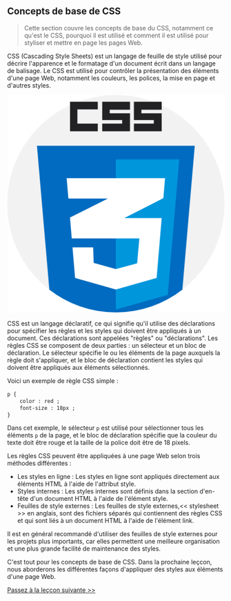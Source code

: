 ## Concepts de base de CSS

> Cette section couvre les concepts de base du CSS, notamment ce qu'est le CSS, pourquoi il est utilisé et comment il est utilisé pour styliser et mettre en page les pages Web.

CSS (Cascading Style Sheets) est un langage de feuille de style utilisé pour décrire l'apparence et le formatage d'un document écrit dans un langage de balisage. Le CSS est utilisé pour contrôler la présentation des éléments d'une page Web, notamment les couleurs, les polices, la mise en page et d'autres styles.

![HTML CSS stylesheet syntax class](css.png)

CSS est un langage déclaratif, ce qui signifie qu'il utilise des déclarations pour spécifier les règles et les styles qui doivent être appliqués à un document. Ces déclarations sont appelées "règles" ou "déclarations". Les règles CSS se composent de deux parties : un sélecteur et un bloc de déclaration. Le sélecteur spécifie le ou les éléments de la page auxquels la règle doit s'appliquer, et le bloc de déclaration contient les styles qui doivent être appliqués aux éléments sélectionnés.

Voici un exemple de règle CSS simple :

```
p {
    color : red ;
    font-size : 18px ;
}   
```

Dans cet exemple, le sélecteur `p` est utilisé pour sélectionner tous les éléments `p` de la page, et le bloc de déclaration spécifie que la couleur du texte doit être rouge et la taille de la police doit être de 18 pixels.

Les règles CSS peuvent être appliquées à une page Web selon trois méthodes différentes :
        
- Les styles en ligne : Les styles en ligne sont appliqués directement aux éléments HTML à l'aide de l'attribut style.
- Styles internes : Les styles internes sont définis dans la section d'en-tête d'un document HTML à l'aide de l'élément style.
- Feuilles de style externes : Les feuilles de style externes,<< stylesheet >> en anglais, sont des fichiers séparés qui contiennent des règles CSS et qui sont liés à un document HTML à l'aide de l'élément link.

Il est en général recommandé d'utiliser des feuilles de style externes pour les projets plus importants, car elles permettent une meilleure organisation et une plus grande facilité de maintenance des styles.

C'est tout pour les concepts de base de CSS. Dans la prochaine leçcon, nous aborderons les différentes façons d'appliquer des styles aux éléments d'une page Web.

[Passez à la leçcon suivante >>](https://github.com/Le-BootCamp-Grow/supports-de-cours/blob/main/notes-de-cours/niveau-d-entree/developpeur-web/semaine_1_jour_2/2_styles_css.md)